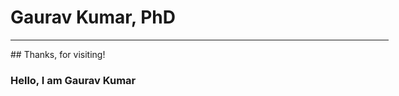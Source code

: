# Gaurav Kumar, PhD
<hr margin-left: auto; margin-right: auto; width="120%">
## Thanks, for visiting!

### Hello, I am Gaurav Kumar

